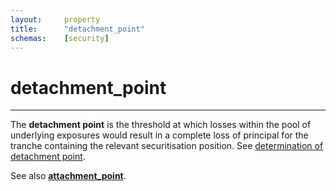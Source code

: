 ```yaml
---
layout:     property
title:      "detachment_point"
schemas:    [security]
---
```


# detachment_point

---

The **detachment point** is the threshold at which losses within the pool of underlying exposures would result in a complete loss of principal for the tranche containing the relevant securitisation position. See [determination of detachment point](https://www.eba.europa.eu/regulation-and-policy/single-rulebook/interactive-single-rulebook/101087).

See also [**attachment_point**](./attachment_point.md).
